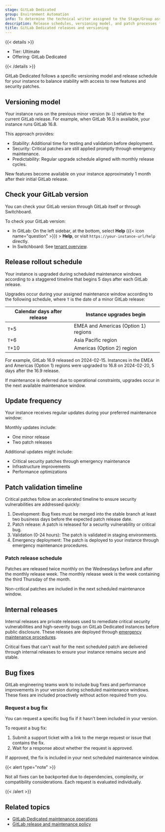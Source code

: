 ```yaml
---
stage: GitLab Dedicated
group: Environment Automation
info: To determine the technical writer assigned to the Stage/Group associated with this page, see https://handbook.gitlab.com/handbook/product/ux/technical-writing/#assignments
description: Release schedules, versioning model, and patch processes for GitLab Dedicated instances.
title: GitLab Dedicated releases and versioning
---
```


{{< details >}}

- Tier: Ultimate
- Offering: GitLab Dedicated

{{< /details >}}

GitLab Dedicated follows a specific versioning model and release schedule
for your instance to balance stability with access to new features and security patches.

## Versioning model

Your instance runs on the previous minor version (`N-1`) relative to the
current GitLab release. For example, when GitLab 16.9 is available,
your instance runs GitLab 16.8.

This approach provides:

- Stability: Additional time for testing and validation before deployment.
- Security: Critical patches are still applied promptly through emergency maintenance.
- Predictability: Regular upgrade schedule aligned with monthly release cycles.

New features become available on your instance approximately 1 month after their
initial GitLab release.

## Check your GitLab version

You can check your GitLab version through GitLab itself or through Switchboard.

To check your GitLab version:

- In GitLab: On the left sidebar, at the bottom, select **Help** ({{< icon name="question" >}}) > **Help**,
  or visit `https://your-instance-url/help` directly.
- In Switchboard: See [tenant overview](tenant_overview.md).

## Release rollout schedule

Your instance is upgraded during scheduled maintenance windows according
to a staggered timeline that begins 5 days after each GitLab release.

Upgrades occur during your assigned maintenance window according to the following
schedule, where `T` is the date of a minor GitLab release:

| Calendar days after release | Instance upgrades begin |
| --------------------------- | ----------------------- |
| `T`+5                       | EMEA and Americas (Option 1) regions |
| `T`+6                       | Asia Pacific region     |
| `T`+10                      | Americas (Option 2) region |

For example, GitLab 16.9 released on 2024-02-15. Instances in the EMEA and Americas
(Option 1) regions were upgraded to 16.8 on 2024-02-20, 5 days after the 16.9 release.

If maintenance is deferred due to operational constraints, upgrades occur
in the next available maintenance window.

## Update frequency

Your instance receives regular updates during your preferred maintenance window:

Monthly updates include:

- One minor release
- Two patch releases

Additional updates might include:

- Critical security patches through emergency maintenance
- Infrastructure improvements
- Performance optimizations

## Patch validation timeline

Critical patches follow an accelerated timeline to ensure security vulnerabilities are addressed quickly:

1. Development: Bug fixes must be merged into the stable branch at least two business days before the expected patch release date.
1. Patch release: A patch is released for a security vulnerability or critical bug.
1. Validation (0-24 hours): The patch is validated in staging environments.
1. Emergency deployment: The patch is deployed to your instance through emergency maintenance procedures.

### Patch release schedule

Patches are released twice monthly on the Wednesdays before and after the monthly release week.
The monthly release week is the week containing the third Thursday of the month.

Non-critical patches are included in the next scheduled maintenance window.

## Internal releases

Internal releases are private releases used to remediate critical security vulnerabilities and high-severity bugs on GitLab
Dedicated instances before public disclosure. These releases are deployed through
[emergency maintenance procedures](maintenance.md#emergency-maintenance).

Critical fixes that can't wait for the next scheduled patch are delivered through internal releases to ensure your
instance remains secure and stable.

## Bug fixes

GitLab engineering teams work to include bug fixes and performance improvements
in your version during scheduled maintenance windows.
These fixes are included proactively without action required from you.

### Request a bug fix

You can request a specific bug fix if it hasn't been included in your version.

To request a bug fix:

1. Submit a support ticket with a link to the merge request or issue that contains the fix.
1. Wait for a response about whether the request is approved.

If approved, the fix is included in your next scheduled maintenance window.

{{< alert type="note" >}}

Not all fixes can be backported due to dependencies, complexity, or compatibility
considerations. Each request is evaluated individually.

{{< /alert >}}

## Related topics

- [GitLab Dedicated maintenance operations](maintenance.md)
- [GitLab release and maintenance policy](../../policy/maintenance.md)
